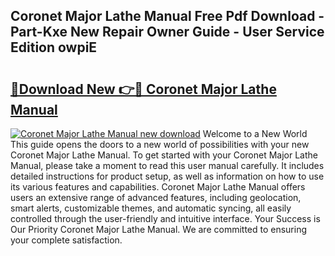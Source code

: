 ## Coronet Major Lathe Manual Free Pdf Download - Part-Kxe New Repair Owner Guide - User Service Edition owpiE

# <h2><a href="http://bc53048.oget.top/?id=Coronet+Major+Lathe+Manual">🔗Download New 👉🔴 Coronet Major Lathe Manual</a></h2>

[![Coronet Major Lathe Manual new download](https://i.imgur.com/5g1atiW.png)](http://bc53048.oget.top/?id=Coronet+Major+Lathe+Manual)
Welcome to a New World This guide opens the doors to a new world of possibilities with your new Coronet Major Lathe Manual. To get started with your Coronet Major Lathe Manual, please take a moment to read this user manual carefully. It includes detailed instructions for product setup, as well as information on how to use its various features and capabilities. Coronet Major Lathe Manual offers users an extensive range of advanced features, including geolocation, smart alerts, customizable themes, and automatic syncing, all easily controlled through the user-friendly and intuitive interface. Your Success is Our Priority Coronet Major Lathe Manual. We are committed to ensuring your complete satisfaction.
